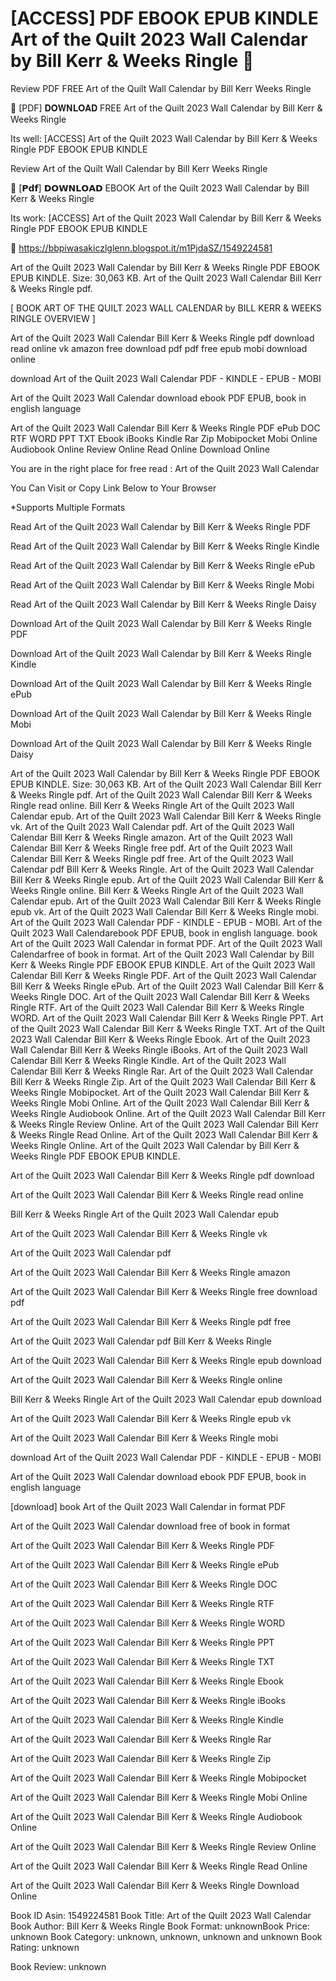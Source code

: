 # [ACCESS] PDF EBOOK EPUB KINDLE Art of the Quilt 2023 Wall Calendar by  Bill Kerr &  Weeks Ringle 💖
Review PDF FREE Art of the Quilt Wall Calendar by Bill Kerr Weeks Ringle

📧 [PDF] 𝐃𝐎𝐖𝐍𝐋𝐎𝐀𝐃 FREE Art of the Quilt 2023 Wall Calendar by Bill Kerr & Weeks Ringle

Its well: [ACCESS] Art of the Quilt 2023 Wall Calendar by Bill Kerr & Weeks Ringle PDF EBOOK EPUB KINDLE


Review Art of the Quilt Wall Calendar by Bill Kerr Weeks Ringle

💖 [𝗣𝗱𝗳] 𝗗𝗢𝗪𝗡𝗟𝗢𝗔𝗗 EBOOK Art of the Quilt 2023 Wall Calendar by Bill Kerr & Weeks Ringle

Its work: [ACCESS] Art of the Quilt 2023 Wall Calendar by Bill Kerr & Weeks Ringle PDF EBOOK EPUB KINDLE



📡 https://bbpiwasakiczlglenn.blogspot.it/m1PjdaSZ/1549224581



Art of the Quilt 2023 Wall Calendar by Bill Kerr & Weeks Ringle PDF EBOOK EPUB KINDLE. Size: 30,063 KB. Art of the Quilt 2023 Wall Calendar Bill Kerr & Weeks Ringle pdf.

[ BOOK ART OF THE QUILT 2023 WALL CALENDAR by BILL KERR & WEEKS RINGLE OVERVIEW ]

Art of the Quilt 2023 Wall Calendar Bill Kerr & Weeks Ringle pdf download read online vk amazon free download pdf pdf free epub mobi download online

download Art of the Quilt 2023 Wall Calendar PDF - KINDLE - EPUB - MOBI

Art of the Quilt 2023 Wall Calendar download ebook PDF EPUB, book in english language

Art of the Quilt 2023 Wall Calendar Bill Kerr & Weeks Ringle PDF ePub DOC RTF WORD PPT TXT Ebook iBooks Kindle Rar Zip Mobipocket Mobi Online Audiobook Online Review Online Read Online Download Online

You are in the right place for free read : Art of the Quilt 2023 Wall Calendar

You Can Visit or Copy Link Below to Your Browser

*Supports Multiple Formats

Read Art of the Quilt 2023 Wall Calendar by Bill Kerr & Weeks Ringle PDF

Read Art of the Quilt 2023 Wall Calendar by Bill Kerr & Weeks Ringle Kindle

Read Art of the Quilt 2023 Wall Calendar by Bill Kerr & Weeks Ringle ePub

Read Art of the Quilt 2023 Wall Calendar by Bill Kerr & Weeks Ringle Mobi

Read Art of the Quilt 2023 Wall Calendar by Bill Kerr & Weeks Ringle Daisy

Download Art of the Quilt 2023 Wall Calendar by Bill Kerr & Weeks Ringle PDF

Download Art of the Quilt 2023 Wall Calendar by Bill Kerr & Weeks Ringle Kindle

Download Art of the Quilt 2023 Wall Calendar by Bill Kerr & Weeks Ringle ePub

Download Art of the Quilt 2023 Wall Calendar by Bill Kerr & Weeks Ringle Mobi

Download Art of the Quilt 2023 Wall Calendar by Bill Kerr & Weeks Ringle Daisy

Art of the Quilt 2023 Wall Calendar by Bill Kerr & Weeks Ringle PDF EBOOK EPUB KINDLE. Size: 30,063 KB. Art of the Quilt 2023 Wall Calendar Bill Kerr & Weeks Ringle pdf. Art of the Quilt 2023 Wall Calendar Bill Kerr & Weeks Ringle read online. Bill Kerr & Weeks Ringle Art of the Quilt 2023 Wall Calendar epub. Art of the Quilt 2023 Wall Calendar Bill Kerr & Weeks Ringle vk. Art of the Quilt 2023 Wall Calendar pdf. Art of the Quilt 2023 Wall Calendar Bill Kerr & Weeks Ringle amazon. Art of the Quilt 2023 Wall Calendar Bill Kerr & Weeks Ringle free pdf. Art of the Quilt 2023 Wall Calendar Bill Kerr & Weeks Ringle pdf free. Art of the Quilt 2023 Wall Calendar pdf Bill Kerr & Weeks Ringle. Art of the Quilt 2023 Wall Calendar Bill Kerr & Weeks Ringle epub. Art of the Quilt 2023 Wall Calendar Bill Kerr & Weeks Ringle online. Bill Kerr & Weeks Ringle Art of the Quilt 2023 Wall Calendar epub. Art of the Quilt 2023 Wall Calendar Bill Kerr & Weeks Ringle epub vk. Art of the Quilt 2023 Wall Calendar Bill Kerr & Weeks Ringle mobi. Art of the Quilt 2023 Wall Calendar PDF - KINDLE - EPUB - MOBI. Art of the Quilt 2023 Wall Calendarebook PDF EPUB, book in english language. book Art of the Quilt 2023 Wall Calendar in format PDF. Art of the Quilt 2023 Wall Calendarfree of book in format. Art of the Quilt 2023 Wall Calendar by Bill Kerr & Weeks Ringle PDF EBOOK EPUB KINDLE. Art of the Quilt 2023 Wall Calendar Bill Kerr & Weeks Ringle PDF. Art of the Quilt 2023 Wall Calendar Bill Kerr & Weeks Ringle ePub. Art of the Quilt 2023 Wall Calendar Bill Kerr & Weeks Ringle DOC. Art of the Quilt 2023 Wall Calendar Bill Kerr & Weeks Ringle RTF. Art of the Quilt 2023 Wall Calendar Bill Kerr & Weeks Ringle WORD. Art of the Quilt 2023 Wall Calendar Bill Kerr & Weeks Ringle PPT. Art of the Quilt 2023 Wall Calendar Bill Kerr & Weeks Ringle TXT. Art of the Quilt 2023 Wall Calendar Bill Kerr & Weeks Ringle Ebook. Art of the Quilt 2023 Wall Calendar Bill Kerr & Weeks Ringle iBooks. Art of the Quilt 2023 Wall Calendar Bill Kerr & Weeks Ringle Kindle. Art of the Quilt 2023 Wall Calendar Bill Kerr & Weeks Ringle Rar. Art of the Quilt 2023 Wall Calendar Bill Kerr & Weeks Ringle Zip. Art of the Quilt 2023 Wall Calendar Bill Kerr & Weeks Ringle Mobipocket. Art of the Quilt 2023 Wall Calendar Bill Kerr & Weeks Ringle Mobi Online. Art of the Quilt 2023 Wall Calendar Bill Kerr & Weeks Ringle Audiobook Online. Art of the Quilt 2023 Wall Calendar Bill Kerr & Weeks Ringle Review Online. Art of the Quilt 2023 Wall Calendar Bill Kerr & Weeks Ringle Read Online. Art of the Quilt 2023 Wall Calendar Bill Kerr & Weeks Ringle Online. Art of the Quilt 2023 Wall Calendar by Bill Kerr & Weeks Ringle PDF EBOOK EPUB KINDLE.

Art of the Quilt 2023 Wall Calendar Bill Kerr & Weeks Ringle pdf download

Art of the Quilt 2023 Wall Calendar Bill Kerr & Weeks Ringle read online

Bill Kerr & Weeks Ringle Art of the Quilt 2023 Wall Calendar epub

Art of the Quilt 2023 Wall Calendar Bill Kerr & Weeks Ringle vk

Art of the Quilt 2023 Wall Calendar pdf

Art of the Quilt 2023 Wall Calendar Bill Kerr & Weeks Ringle amazon

Art of the Quilt 2023 Wall Calendar Bill Kerr & Weeks Ringle free download pdf

Art of the Quilt 2023 Wall Calendar Bill Kerr & Weeks Ringle pdf free

Art of the Quilt 2023 Wall Calendar pdf Bill Kerr & Weeks Ringle

Art of the Quilt 2023 Wall Calendar Bill Kerr & Weeks Ringle epub download

Art of the Quilt 2023 Wall Calendar Bill Kerr & Weeks Ringle online

Bill Kerr & Weeks Ringle Art of the Quilt 2023 Wall Calendar epub download

Art of the Quilt 2023 Wall Calendar Bill Kerr & Weeks Ringle epub vk

Art of the Quilt 2023 Wall Calendar Bill Kerr & Weeks Ringle mobi

download Art of the Quilt 2023 Wall Calendar PDF - KINDLE - EPUB - MOBI

Art of the Quilt 2023 Wall Calendar download ebook PDF EPUB, book in english language

[download] book Art of the Quilt 2023 Wall Calendar in format PDF

Art of the Quilt 2023 Wall Calendar download free of book in format

Art of the Quilt 2023 Wall Calendar Bill Kerr & Weeks Ringle PDF

Art of the Quilt 2023 Wall Calendar Bill Kerr & Weeks Ringle ePub

Art of the Quilt 2023 Wall Calendar Bill Kerr & Weeks Ringle DOC

Art of the Quilt 2023 Wall Calendar Bill Kerr & Weeks Ringle RTF

Art of the Quilt 2023 Wall Calendar Bill Kerr & Weeks Ringle WORD

Art of the Quilt 2023 Wall Calendar Bill Kerr & Weeks Ringle PPT

Art of the Quilt 2023 Wall Calendar Bill Kerr & Weeks Ringle TXT

Art of the Quilt 2023 Wall Calendar Bill Kerr & Weeks Ringle Ebook

Art of the Quilt 2023 Wall Calendar Bill Kerr & Weeks Ringle iBooks

Art of the Quilt 2023 Wall Calendar Bill Kerr & Weeks Ringle Kindle

Art of the Quilt 2023 Wall Calendar Bill Kerr & Weeks Ringle Rar

Art of the Quilt 2023 Wall Calendar Bill Kerr & Weeks Ringle Zip

Art of the Quilt 2023 Wall Calendar Bill Kerr & Weeks Ringle Mobipocket

Art of the Quilt 2023 Wall Calendar Bill Kerr & Weeks Ringle Mobi Online

Art of the Quilt 2023 Wall Calendar Bill Kerr & Weeks Ringle Audiobook Online

Art of the Quilt 2023 Wall Calendar Bill Kerr & Weeks Ringle Review Online

Art of the Quilt 2023 Wall Calendar Bill Kerr & Weeks Ringle Read Online

Art of the Quilt 2023 Wall Calendar Bill Kerr & Weeks Ringle Download Online

Book ID Asin: 1549224581
Book Title: Art of the Quilt 2023 Wall Calendar
Book Author: Bill Kerr & Weeks Ringle
Book Format: unknownBook Price: unknown
Book Category: unknown, unknown, unknown and unknown
Book Rating: unknown

Book Review: unknown
